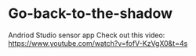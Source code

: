 # Go-back-to-the-shadow
Andriod Studio sensor app
Check out this video:
https://www.youtube.com/watch?v=fofV-KzVgX0&t=4s
